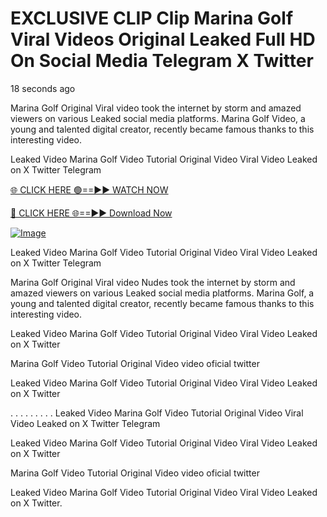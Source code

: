 # EXCLUSIVE CLIP Clip Marina Golf Viral Videos Original Leaked Full HD On Social Media Telegram X Twitter

18 seconds ago

Marina Golf Original Viral video took the internet by storm and amazed viewers on various Leaked social media platforms. Marina Golf Video, a young and talented digital creator, recently became famous thanks to this interesting video.

Leaked Video Marina Golf Video Tutorial Original Video Viral Video Leaked on X Twitter Telegram

[🌐 CLICK HERE 🟢==►► WATCH NOW](https://4k-stream-tv01.blogspot.com/2025/01/vai00.html)

[🔴 CLICK HERE 🌐==►► Download Now](https://4k-stream-tv01.blogspot.com/2025/01/vai00.html)

[![Image](https://github.com/user-attachments/assets/e56145be-cdde-492a-a37d-61dec478b377)](https://4k-stream-tv01.blogspot.com/2025/01/vai00.html)

Leaked Video Marina Golf Video Tutorial Original Video Viral Video Leaked on X Twitter Telegram

Marina Golf Original Viral video Nudes took the internet by storm and amazed viewers on various Leaked social media platforms. Marina Golf, a young and talented digital creator, recently became famous thanks to this interesting video.

Leaked Video Marina Golf Video Tutorial Original Video Viral Video Leaked on X Twitter

Marina Golf Video Tutorial Original Video video oficial twitter

Leaked Video Marina Golf Video Tutorial Original Video Viral Video Leaked on X Twitter

. . . . . . . . . Leaked Video Marina Golf Video Tutorial Original Video Viral Video Leaked on X Twitter Telegram

Leaked Video Marina Golf Video Tutorial Original Video Viral Video Leaked on X Twitter

Marina Golf Video Tutorial Original Video video oficial twitter

Leaked Video Marina Golf Video Tutorial Original Video Viral Video Leaked on X Twitter.